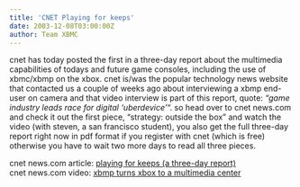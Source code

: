 ```yaml
---
title: 'CNET Playing for keeps'
date: 2003-12-08T03:00:00Z
author: Team XBMC
---
```

cnet has today posted the first in a three-day report about the multimedia capabilities of todays and future game consoles, including the use of xbmc/xbmp on the xbox. cnet is/was the popular technology news website that contacted us a couple of weeks ago about interviewing a xbmp end-user on camera and that video interview is part of this report, quote: *“game industry leads race for digital ‘uberdevice’*“. so head over to cnet news.com and check it out the first piece, “strategy: outside the box” and watch the video (with steven, a san francisco student), you also get the full three-day report right now in pdf format if you register with cnet (which is free) otherwise you have to wait two more days to read all three pieces.

 cnet news.com article: [playing for keeps (a three-day report)](http://news.com.com/2009-1043_3-5113175.html?tag=nefd_lede)  
 cnet news.com video: [xbmp turns xbox to a multimedia center](http://news.com.com/1601-2-5113563.html)

 